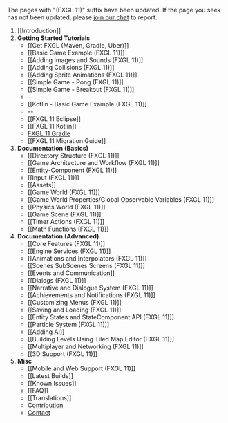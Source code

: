 The pages with "(FXGL 11)" suffix have been updated. If the page you seek has not been updated, please [join our chat](https://gitter.im/AlmasB/FXGL) to report.

1. [[Introduction]]
1. **Getting Started Tutorials**
    * [[Get FXGL (Maven, Gradle, Uber)]]
    * [[Basic Game Example (FXGL 11)]]
    * [[Adding Images and Sounds (FXGL 11)]]
    * [[Adding Collisions (FXGL 11)]]
    * [[Adding Sprite Animations (FXGL 11)]]
    * [[Simple Game - Pong (FXGL 11)]]
    * [[Simple Game - Breakout (FXGL 11)]]
    * --
    * [[Kotlin - Basic Game Example (FXGL 11)]]
    * --
    * [[FXGL 11 Eclipse]]
    * [[FXGL 11 Kotlin]]
    * [FXGL 11 Gradle](https://github.com/AlmasB/FXGL-MavenGradle)
    * [[FXGL 11 Migration Guide]]
1. **Documentation (Basics)**
    * [[Directory Structure (FXGL 11)]]
    * [[Game Architecture and Workflow (FXGL 11)]]
    * [[Entity-Component (FXGL 11)]]
    * [[Input (FXGL 11)]]
    * [[Assets]]
    * [[Game World (FXGL 11)]]
    * [[Game World Properties/Global Observable Variables (FXGL 11)]]
    * [[Physics World (FXGL 11)]]
    * [[Game Scene (FXGL 11)]]
    * [[Timer Actions (FXGL 11)]]
    * [[Math Functions (FXGL 11)]]
1. **Documentation (Advanced)**
    * [[Core Features (FXGL 11)]]
    * [[Engine Services (FXGL 11)]]
    * [[Animations and Interpolators (FXGL 11)]]
    * [[Scenes SubScenes Screens (FXGL 11)]]
    * [[Events and Communication]]
    * [[Dialogs (FXGL 11)]]
    * [[Narrative and Dialogue System (FXGL 11)]]
    * [[Achievements and Notifications (FXGL 11)]]
    * [[Customizing Menus (FXGL 11)]]
    * [[Saving and Loading (FXGL 11)]]
    * [[Entity States and StateComponent API (FXGL 11)]]
    * [[Particle System (FXGL 11)]]
    * [[Adding AI]]
    * [[Building Levels Using Tiled Map Editor (FXGL 11)]]
    * [[Multiplayer and Networking (FXGL 11)]]
    * [[3D Support (FXGL 11)]]
1. **Misc**
    * [[Mobile and Web Support (FXGL 11)]]
    * [[Latest Builds]]
    * [[Known Issues]]
    * [[FAQ]]
    * [[Translations]]
    * [Contribution](https://github.com/AlmasB/FXGL/blob/master/CONTRIBUTING.md)
    * [Contact](https://github.com/AlmasB/FXGL#contact)